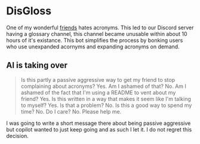 # DisGloss

One of my wonderful [friends](https://github.com/Reillyhewitson) hates acronyms. This led to our Discord server having a glossary channel, this channel became unusable within about 10 hours of it's existance. This bot simplifies the process by bonking users who use unexpanded acornyms and expanding acronyms on demand. 

## AI is taking over
> Is this partly a passive aggressive way to get my friend to stop complaining about acronyms? Yes. Am I ashamed of that? No. Am I ashamed of the fact that I'm using a README to vent about my friend? Yes. Is this written in a way that makes it seem like I'm talking to myself? Yes. Is that a problem? No. Is this a good way to spend my time? No. Do I care? No. Please help me.

I was going to write a short message there about being passive aggressive but copilot wanted to just keep going and as such I let it. I do not regret this decision.